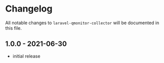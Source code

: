 # Changelog

All notable changes to `laravel-qmonitor-collector` will be documented in this file.

## 1.0.0 - 2021-06-30

- initial release
